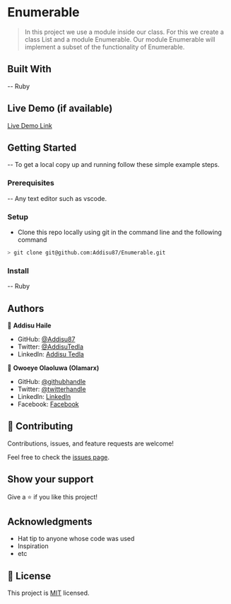 # Enumerable

> In this project we use a module inside our class. For this we create a class List and a module Enumerable. Our module Enumerable will implement a subset of the functionality of Enumerable.

## Built With

-- Ruby

## Live Demo (if available)

[Live Demo Link](https://livedemo.com)

## Getting Started

-- To get a local copy up and running follow these simple example steps.

### Prerequisites

-- Any text editor such as vscode.

### Setup

- Clone this repo locally using git in the command line and the following command

```bash
> git clone git@github.com:Addisu87/Enumerable.git
```

### Install

-- Ruby

## Authors

👤 **Addisu Haile**

- GitHub: [@Addisu87](https://github.com/Addisu87)
- Twitter: [@AddisuTedla](https://twitter.com/AddisuTedla)
- LinkedIn: [Addisu Tedla](www.linkedin.com/in/addisu-tedla/)

👤 **Owoeye Olaoluwa (Olamarx)**

- GitHub: [@githubhandle](https://github.com/Olamarx)
- Twitter: [@twitterhandle](https://twitter.com/Owoeye0laoluwa)
- LinkedIn: [LinkedIn](https://www.linkedin.com/in/olaoluwa-owoeye-617702162/)
- Facebook: [Facebook](https://web.facebook.com/olaoluwa.owoeye.39)

## 🤝 Contributing

Contributions, issues, and feature requests are welcome!

Feel free to check the [issues page](git@github.com:Addisu87/Enumerable.git/issues/).

## Show your support

Give a ⭐️ if you like this project!

## Acknowledgments

- Hat tip to anyone whose code was used
- Inspiration
- etc

## 📝 License

This project is [MIT](./LICENSE) licensed.
